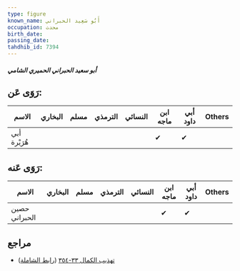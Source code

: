 ```yaml
---
type: figure
known_name: أَبُو سَعِيد الحبراني
occupation: محدث
birth_date:
passing_date:
tahdhib_id: 7394
---
```

##### أبو سعيد الحبراني الحميري الشامي

## رَوَى عَن:
| الاسم        | البخاري | مسلم | الترمذي | النسائي | ابن ماجه | أبي داود | Others |
| ------------ | ------- | ---- | ------- | ------- | -------- | -------- | ------ |
| أبي هُرَيْرة |         |      |         |         | ✔        | ✔        |        |
## رَوَى عَنه:
| الاسم         | البخاري | مسلم | الترمذي | النسائي | ابن ماجه | أبي داود | Others |
| ------------- | ------- | ---- | ------- | ------- | -------- | -------- | ------ |
| حصين الحبراني |         |      |         |         | ✔        | ✔        |        |
## مراجع
- [تهذيب الكمال ٣٣-٣٥٤](obsidian://open?vault=Tahdhib-al-Kamal&file=Figures/٧٣٩٤-أبو%20سعيد%20الحبراني%20الحميري%20الشامي) ([رابط الشاملة](https://shamela.ws/book/3722/18025))